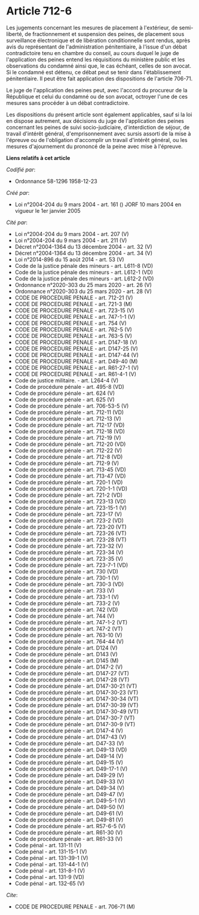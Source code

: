 # Article 712-6

Les jugements concernant les mesures de placement à l'extérieur, de semi-liberté, de fractionnement et suspension des peines,
de placement sous surveillance électronique et de libération conditionnelle sont rendus, après avis du représentant de
l'administration pénitentiaire, à l'issue d'un débat contradictoire tenu en chambre du conseil, au cours duquel le juge de
l'application des peines entend les réquisitions du ministère public et les observations du condamné ainsi que, le cas
échéant, celles de son avocat. Si le condamné est détenu, ce débat peut se tenir dans l'établissement pénitentiaire. Il peut
être fait application des dispositions de l'article 706-71.

Le juge de l'application des peines peut, avec l'accord du procureur de la République et celui du condamné ou de son avocat,
octroyer l'une de ces mesures sans procéder à un débat contradictoire.

Les dispositions du présent article sont également applicables, sauf si la loi en dispose autrement, aux décisions du juge de
l'application des peines concernant les peines de suivi socio-judiciaire, d'interdiction de séjour, de travail d'intérêt
général, d'emprisonnement avec sursis assorti de la mise à l'épreuve ou de l'obligation d'accomplir un travail d'intérêt
général, ou les mesures d'ajournement du prononcé de la peine avec mise à l'épreuve.

**Liens relatifs à cet article**

_Codifié par_:

  - Ordonnance 58-1296 1958-12-23

_Créé par_:

  - Loi n°2004-204 du 9 mars 2004 - art. 161 () JORF 10 mars 2004 en vigueur le 1er janvier 2005

_Cité par_:

  - Loi n°2004-204 du 9 mars 2004 - art. 207 (V)
  - Loi n°2004-204 du 9 mars 2004 - art. 211 (V)
  - Décret n°2004-1364 du 13 décembre 2004 - art. 32 (V)
  - Décret n°2004-1364 du 13 décembre 2004 - art. 34 (V)
  - Loi n°2014-896 du 15 août 2014 - art. 53 (V)
  - Code de la justice pénale des mineurs - art. L611-8 (VD)
  - Code de la justice pénale des mineurs - art. L612-1 (VD)
  - Code de la justice pénale des mineurs - art. L612-2 (VD)
  - Ordonnance n°2020-303 du 25 mars 2020 - art. 26 (V)
  - Ordonnance n°2020-303 du 25 mars 2020 - art. 28 (V)
  - CODE DE PROCEDURE PENALE - art. 712-21 (V)
  - CODE DE PROCEDURE PENALE - art. 721-3 (M)
  - CODE DE PROCEDURE PENALE - art. 723-15 (V)
  - CODE DE PROCEDURE PENALE - art. 747-1-1 (V)
  - CODE DE PROCEDURE PENALE - art. 754 (V)
  - CODE DE PROCEDURE PENALE - art. 762-5 (V)
  - CODE DE PROCEDURE PENALE - art. 763-5 (V)
  - CODE DE PROCEDURE PENALE - art. D147-18 (V)
  - CODE DE PROCEDURE PENALE - art. D147-25 (V)
  - CODE DE PROCEDURE PENALE - art. D147-44 (V)
  - CODE DE PROCEDURE PENALE - art. D49-40 (M)
  - CODE DE PROCEDURE PENALE - art. R61-27-1 (V)
  - CODE DE PROCEDURE PENALE - art. R61-4-1 (V)
  - Code de justice militaire. - art. L264-4 (V)
  - Code de procédure pénale - art. 495-8 (VD)
  - Code de procédure pénale - art. 624 (V)
  - Code de procédure pénale - art. 625 (V)
  - Code de procédure pénale - art. 706-53-5 (V)
  - Code de procédure pénale - art. 712-11 (VD)
  - Code de procédure pénale - art. 712-13 (V)
  - Code de procédure pénale - art. 712-17 (VD)
  - Code de procédure pénale - art. 712-18 (VD)
  - Code de procédure pénale - art. 712-19 (V)
  - Code de procédure pénale - art. 712-20 (VD)
  - Code de procédure pénale - art. 712-22 (V)
  - Code de procédure pénale - art. 712-8 (VD)
  - Code de procédure pénale - art. 712-9 (V)
  - Code de procédure pénale - art. 713-45 (VD)
  - Code de procédure pénale - art. 713-47 (VD)
  - Code de procédure pénale - art. 720-1 (VD)
  - Code de procédure pénale - art. 720-1-1 (VD)
  - Code de procédure pénale - art. 721-2 (VD)
  - Code de procédure pénale - art. 723-13 (VD)
  - Code de procédure pénale - art. 723-15-1 (V)
  - Code de procédure pénale - art. 723-17 (V)
  - Code de procédure pénale - art. 723-2 (VD)
  - Code de procédure pénale - art. 723-20 (VT)
  - Code de procédure pénale - art. 723-26 (VT)
  - Code de procédure pénale - art. 723-28 (VT)
  - Code de procédure pénale - art. 723-32 (V)
  - Code de procédure pénale - art. 723-34 (V)
  - Code de procédure pénale - art. 723-35 (V)
  - Code de procédure pénale - art. 723-7-1 (VD)
  - Code de procédure pénale - art. 730 (VD)
  - Code de procédure pénale - art. 730-1 (V)
  - Code de procédure pénale - art. 730-3 (VD)
  - Code de procédure pénale - art. 733 (V)
  - Code de procédure pénale - art. 733-1 (V)
  - Code de procédure pénale - art. 733-2 (V)
  - Code de procédure pénale - art. 742 (VD)
  - Code de procédure pénale - art. 744 (V)
  - Code de procédure pénale - art. 747-1-2 (VT)
  - Code de procédure pénale - art. 747-2 (VT)
  - Code de procédure pénale - art. 763-10 (V)
  - Code de procédure pénale - art. 764-44 (V)
  - Code de procédure pénale - art. D124 (V)
  - Code de procédure pénale - art. D143 (V)
  - Code de procédure pénale - art. D145 (M)
  - Code de procédure pénale - art. D147-2 (V)
  - Code de procédure pénale - art. D147-27 (VT)
  - Code de procédure pénale - art. D147-28 (VT)
  - Code de procédure pénale - art. D147-30-21 (VT)
  - Code de procédure pénale - art. D147-30-23 (VT)
  - Code de procédure pénale - art. D147-30-34 (VT)
  - Code de procédure pénale - art. D147-30-39 (VT)
  - Code de procédure pénale - art. D147-30-49 (VT)
  - Code de procédure pénale - art. D147-30-7 (VT)
  - Code de procédure pénale - art. D147-30-9 (VT)
  - Code de procédure pénale - art. D147-4 (V)
  - Code de procédure pénale - art. D147-43 (V)
  - Code de procédure pénale - art. D47-33 (V)
  - Code de procédure pénale - art. D49-13 (VD)
  - Code de procédure pénale - art. D49-14 (V)
  - Code de procédure pénale - art. D49-15 (V)
  - Code de procédure pénale - art. D49-17-1 (V)
  - Code de procédure pénale - art. D49-29 (V)
  - Code de procédure pénale - art. D49-33 (V)
  - Code de procédure pénale - art. D49-34 (V)
  - Code de procédure pénale - art. D49-47 (V)
  - Code de procédure pénale - art. D49-5-1 (V)
  - Code de procédure pénale - art. D49-50 (V)
  - Code de procédure pénale - art. D49-61 (V)
  - Code de procédure pénale - art. D49-81 (V)
  - Code de procédure pénale - art. R57-6-5 (V)
  - Code de procédure pénale - art. R61-30 (V)
  - Code de procédure pénale - art. R61-33 (V)
  - Code pénal - art. 131-11 (V)
  - Code pénal - art. 131-15-1 (V)
  - Code pénal - art. 131-39-1 (V)
  - Code pénal - art. 131-44-1 (V)
  - Code pénal - art. 131-8-1 (V)
  - Code pénal - art. 131-9 (VD)
  - Code pénal - art. 132-65 (V)

_Cite_:

  - CODE DE PROCEDURE PENALE - art. 706-71 (M)
